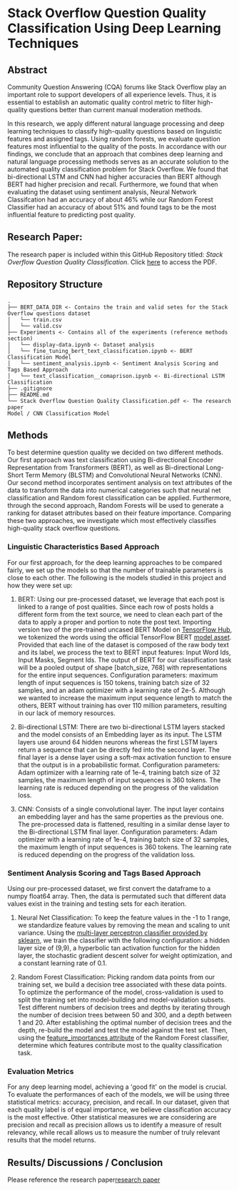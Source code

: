 # Stack Overflow Question Quality Classification Using Deep Learning Techniques
## Abstract
Community Question Answering (CQA) forums like Stack Overflow play an important role to support developers of all experience levels. Thus, it is essential to establish an automatic quality control metric to filter high-quality questions better than current manual moderation methods.  

In this research, we apply different natural language processing and deep learning techniques to classify high-quality questions based on linguistic features and assigned tags. Using random forests, we evaluate question features most influential to the quality of the posts. In accordance with our findings, we conclude that an approach that combines deep learning and natural language processing methods serves as an accurate solution to the automated quality classification problem for Stack Overflow. We found that bi-directional LSTM and CNN had higher accuracies than BERT although BERT had higher precision and recall. Furthermore, we found that when evaluating the dataset using sentiment analysis, Neural Network Classifcation had an accuracy of about 46\% while our Random Forest Classifier had an accuracy of about 51\% and found tags to be the most influential feature to predicting post quality.
## Research Paper:
The research paper is included within this GitHub Repository titled: *Stack Overflow Question Quality Classification*. Click [here](https://github.com/cindylay/cs159-final-proj/blob/main/Stack%20Overflow%20Question%20Quality%20Classification.pdf) to access the PDF.
## Repository Structure
```
.
├── BERT_DATA_DIR <- Contains the train and valid setes for the Stack Overflow questions dataset
│   └── train.csv
│   └── valid.csv
├── Experiments <- Contains all of the experiments (reference methods section)
│   └── display-data.ipynb <- Dataset analysis
│   └── fine_tuning_bert_text_classification.ipynb <- BERT Classification Model
│   └── sentiment_analysis.ipynb <- Sentiment Analysis Scoring and Tags Based Approach
│   └── text_classification__comaprison.ipynb <- Bi-directional LSTM Classification
├── .gitignore 
├── README.md
└── Stack Overflow Question Quality Classification.pdf <- The research paper
Model / CNN Classification Model
```
## Methods
To best determine question quality we decided on two different methods. Our first approach was text classification using Bi-directional Encoder Representation from Transformers (BERT), as well as Bi-directional Long-Short Term Memory (BLSTM) and Convolutional Neural Networks (CNN). Our second method incorporates sentiment analysis on text attributes of the data to transform the data into numerical categories such that neural net classification and Random forest classification can be applied. Furthermore, through the second approach, Random Forests will be used to generate a ranking for dataset attributes based on their feature importance. Comparing these two approaches, we investigate which most effectively classifies high-quality stack overflow questions.
### Linguistic Characteristics Based Approach
For our first approach, for the deep learning approaches to be compared fairly, we set up the models so that the number of trainable parameters is close to each other. The following is the models studied in this project and how they were set up:

1. BERT: Using our pre-processed dataset, we leverage that each post is linked to a range of post qualities. Since each row of posts holds a different form from the text source, we need to clean each part of the data to apply a proper <start> and <end> portion to note the post text. Importing version two of the pre-trained uncased BERT Model on [TensorFlow Hub](https://tfhub.dev/tensorflow/bert_en_uncased_L-12_H-768_A-12/2), we tokenized the words using the official TensorFlow BERT [model asset](https://github.com/tensorflow/models/tree/master/official/nlp/bert). Provided that each line of the dataset is composed of the raw body text and its label, we process the text to BERT input features: Input Word Ids, Input Masks, Segment Ids. The output of BERT for our classification task will be a pooled output of shape [batch\_size, 768] with representations for the entire input sequences. Configuration parameters: maximum length of input sequences is 150 tokens, training batch size of 32 samples, and an adam optimizer with a learning rate of 2e-5. Although we wanted to increase the maximum input sequence length to match the others, BERT without training has over 110 million parameters, resulting in our lack of memory resources.

2. Bi-directional LSTM: There are two bi-directional LSTM layers stacked and the model consists of an Embedding layer as its input. The LSTM layers use around 64 hidden neurons whereas the first LSTM layers return a sequence that can be directly fed into the second layer. The final layer is a dense layer using a soft-max activation function to ensure that the output is in a probabilistic format. Configuration parameters: Adam optimizer with a learning rate of 1e-4, training batch size of 32 samples, the maximum length of input sequences is 360 tokens. The learning rate is reduced depending on the progress of the validation loss.

3. CNN: Consists of a single convolutional layer. The input layer contains an embedding layer and has the same properties as the previous one. The pre-processed data is flattened, resulting in a similar dense layer to the Bi-directional LSTM final layer. Configuration parameters: Adam optimizer with a learning rate of 1e-4, training batch size of 32 samples, the maximum length of input sequences is 360 tokens. The learning rate is reduced depending on the progress of the validation loss.
### Sentiment Analysis Scoring and Tags Based Approach

Using our pre-processed dataset, we first convert the dataframe to a numpy float64 array. Then, the data is permutated such that different data values exist in the training and testing sets for each iteration. 

1. Neural Net Classification: To keep the feature values in the -1 to 1 range, we standardize feature values by removing the mean and scaling to unit variance. Using the [multi-layer perceptron classifier provided by sklearn](https://scikit-learn.org/stable/modules/generated/sklearn.neural_network.MLPClassifier.html), we train the classifier with the following configuration: a hidden layer size of (9,9), a hyperbolic tan activation function for the hidden layer, the stochastic gradient descent solver for weight optimization, and a constant learning rate of 0.1. 

2. Random Forest Classification: Picking random data points from our training set, we build a decision tree associated with these data points. To optimize the performance of the model, cross-validation is used to split the training set into model-building and model-validation subsets. Test different numbers of decision trees and depths by iterating through the number of decision trees between 50 and 300, and a depth between 1 and 20. After establishing the optimal number of decision trees and the depth, re-build the model and test the model against the test set. Then, using the [feature_importances attribute](https://scikit-learn.org/stable/auto_examples/ensemble/plot_forest_importances.html) of the Random Forest classifier, determine which features contribute most to the quality classification task. 
### Evaluation Metrics
For any deep learning model, achieving a 'good fit' on the model is crucial. To evaluate the performances of each of the models, we will be using three statistical metrics: accuracy, precision, and recall. In our dataset, given that each quality label is of equal importance, we believe classification accuracy is the most effective. Other statistical measures we are considering are precision and recall as precision allows us to identify a measure of result relevancy, while recall allows us to measure the number of truly relevant results that the model returns.

## Results/ Discussions / Conclusion
Please reference the research paper[research paper](https://github.com/cindylay/cs159-final-proj/blob/main/Stack%20Overflow%20Question%20Quality%20Classification.pdf) 